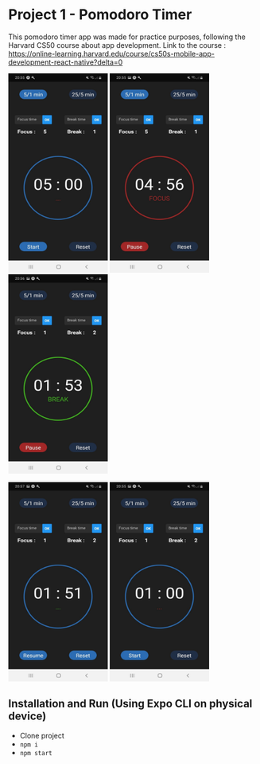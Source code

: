 # Project 1 - Pomodoro Timer

This pomodoro timer app was made for practice purposes, following the Harvard CS50 course about app development. 
Link to the course : https://online-learning.harvard.edu/course/cs50s-mobile-app-development-react-native?delta=0



<p float="left">
  <img src="ScreenShots/pomodoro_timer_screen_01.jpg" alt="alt text" width="200" height="400">
  <img src="ScreenShots/pomodoro_timer_screen_02.jpg" alt="alt text" width="200" height="400">
  <img src="ScreenShots/pomodoro_timer_screen_03.jpg" alt="alt text" width="200" height="400">
</p>

<p float="left">
  <img src="ScreenShots/pomodoro_timer_screen_04.jpg" alt="alt text" width="200" height="400">
  <img src="ScreenShots/pomodoro_timer_screen_05.jpg" alt="alt text" width="200" height="400">
</p>


## Installation and Run (Using Expo CLI on physical device)

* Clone project
* `npm i`
* `npm start`
